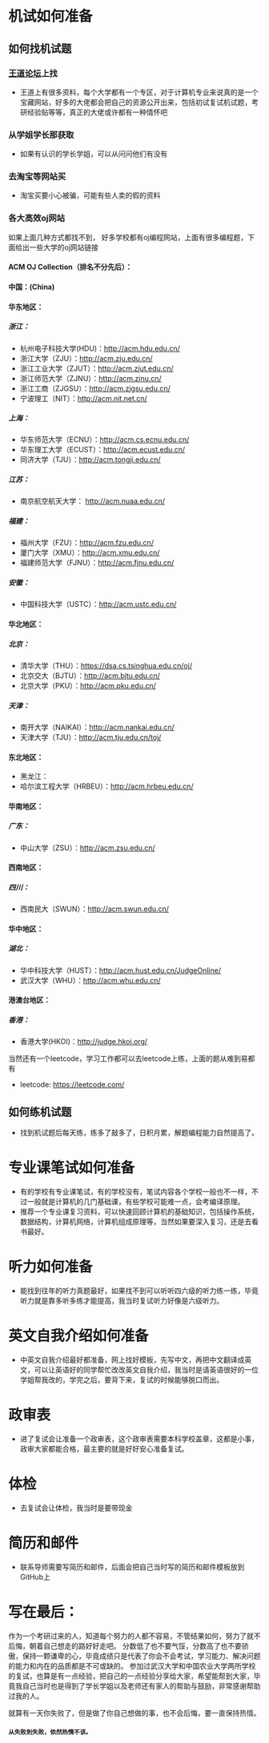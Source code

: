 # 机试如何准备

## 如何找机试题

### [王道论坛](cskaoyan.com/)上找

* 王道上有很多资料，每个大学都有一个专区，对于计算机专业来说真的是一个宝藏网站，好多的大佬都会把自己的资源公开出来，包括初试复试机试题，考研经验贴等等，真正的大佬或许都有一种情怀吧

### 从学姐学长那获取
* 如果有认识的学长学姐，可以从问问他们有没有

### 去淘宝等网站买
* 淘宝买要小心被骗，可能有些人卖的假的资料

### 各大高效oj网站
如果上面几种方式都找不到，
好多学校都有oj编程网站，上面有很多编程题，下面给出一些大学的oj网站链接
#### ACM OJ Collection（排名不分先后）： 
#### 中国：(China)
#### 华东地区： 
##### 浙江：
* 杭州电子科技大学(HDU)：http://acm.hdu.edu.cn/
* 浙江大学（ZJU）：http://acm.zju.edu.cn/
* 浙江工业大学（ZJUT）：http://acm.zjut.edu.cn/
* 浙江师范大学（ZJNU）：http://acm.zjnu.cn/
* 浙江工商（ZJGSU）：http://acm.zjgsu.edu.cn/
* 宁波理工（NIT）：http://acm.nit.net.cn/
##### 上海：
* 华东师范大学（ECNU）：http://acm.cs.ecnu.edu.cn/
* 华东理工大学（ECUST）：http://acm.ecust.edu.cn/
* 同济大学（TJU）：http://acm.tongji.edu.cn/
##### 江苏：
* 南京航空航天大学： http://acm.nuaa.edu.cn/
##### 福建：
* 福州大学（FZU）：http://acm.fzu.edu.cn/
* 厦门大学（XMU）：http://acm.xmu.edu.cn/
* 福建师范大学（FJNU）：http://acm.fjnu.edu.cn/
##### 安徽：
* 中国科技大学（USTC）：http://acm.ustc.edu.cn/
#### 华北地区：
##### 北京：
* 清华大学（THU）：https://dsa.cs.tsinghua.edu.cn/oj/
* 北京交大（BJTU）：http://acm.bjtu.edu.cn/
* 北京大学（PKU）：http://acm.pku.edu.cn/
##### 天津：
* 南开大学（NAIKAI）：http://acm.nankai.edu.cn/
* 天津大学（TJU）：http://acm.tju.edu.cn/toj/
#### 东北地区： 
* 黑龙江：
* 哈尔滨工程大学（HRBEU）：http://acm.hrbeu.edu.cn/
#### 华南地区：
##### 广东：
* 中山大学（ZSU）：http://acm.zsu.edu.cn/
#### 西南地区： 
##### 四川：
* 西南民大（SWUN）：http://acm.swun.edu.cn/
#### 华中地区：
##### 湖北：
* 华中科技大学（HUST）：http://acm.hust.edu.cn/JudgeOnline/
* 武汉大学（WHU）：http://acm.whu.edu.cn/
#### 港澳台地区：
##### 香港：
* 香港大学(HKOI)：http://judge.hkoi.org/

当然还有一个leetcode，学习工作都可以去leetcode上练，上面的题从难到易都有
* leetcode: https://leetcode.com/

## 如何练机试题
* 找到机试题后每天练，练多了敲多了，日积月累，解题编程能力自然提高了。

# 专业课笔试如何准备
* 有的学校有专业课笔试，有的学校没有，笔试内容各个学校一般也不一样，不过一般就是计算机的几门基础课，有些学校可能难一点，会考编译原理。
* 推荐一个专业课复习资料，可以快速回顾计算机的基础知识，包括操作系统，数据结构，计算机网络，计算机组成原理等，当然如果要深入复习，还是去看书最好。

# 听力如何准备
* 能找到往年的听力真题最好，如果找不到可以听听四六级的听力练一练，毕竟听力就是靠多听多练才能提高，我当时复试听力好像是六级听力。

# 英文自我介绍如何准备
* 中英文自我介绍最好都准备，网上找好模板，先写中文，再把中文翻译成英文，可以让英语好的同学帮忙改改英文自我介绍，我当时是请英语很好的一位学姐帮我改的，学完之后，要背下来，复试的时候能够脱口而出。

# 政审表
* 进了复试会让准备一个政审表，这个政审表需要本科学校盖章，这都是小事，政审大家都能合格，最主要的就是好好安心准备复试。

# 体检
* 去复试会让体检，我当时是要带现金

# 简历和邮件
* 联系导师需要写简历和邮件，后面会把自己当时写的简历和邮件模板放到GitHub上


# 写在最后：
作为一个考研过来的人，知道每个努力的人都不容易，不管结果如何，努力了就不后悔，朝着自己想走的路好好走吧。
分数低了也不要气馁，分数高了也不要骄傲，保持一颗谦卑的心，毕竟成绩只是代表了你会不会考试，学习能力、解决问题的能力和内在的品质都是不可或缺的。
参加过武汉大学和中国农业大学两所学校的复试，也算是有一点经验，把自己的一点经验分享给大家，希望能帮到大家，毕竟我自己当时也是得到了学长学姐以及老师还有家人的帮助与鼓励，非常感谢帮助过我的人。

就算有一天你失败了，但是做了你自己想做的事，也不会后悔，要一直保持热情。

#### `从失败到失败，依然热情不该。`



